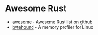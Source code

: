 # Awesome Rust

* [awesome](https://github.com/awesome-rust-com/awesome-rust) - Awesome Rust list on github
* [bytehound](https://github.com/koute/bytehound.git) - A memory profiler for Linux